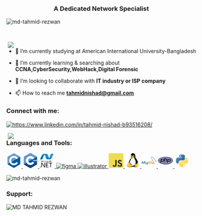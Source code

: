 <p align="center">
  <img
    src="https://readme-typing-svg.herokuapp.com?lines=Hi,+there+👋+,+I'm+MD+TAHMID+REZWAN!+😀"
    alt=""
  />
</p>
<h3 align="center">A Dedicated Network Specialist </h3>

<p align="left"> <img src="https://komarev.com/ghpvc/?username=md-tahmid-rezwan&label=Profile%20views&color=0e75b6&style=flat" alt="md-tahmid-rezwan" /> </p>
<p align="left"> <a href="https://twitter.com/" target="blank"><img src="https://img.shields.io/twitter/follow/?logo=twitter&style=for-the-badge" alt="" /></a></p>
<img align="right" width="500" src="https://newsroom.cisco.com/c/dam/r/newsroom/en/us/migrated-assets/cio-wroundtable-wrap-up-feature_800x450_thumb_040621-gif-2152474-1-0.gif" style="max-width: 100%;">


- 🔭 I’m currently studying at American International University-Bangladesh

- 🌱 I’m currently learning & searching about **CCNA,CyberSecurity,WebHack,Digital Forensic**

- 👯 I’m looking to collaborate with **IT industry or ISP company**

- 📫 How to reach me **tahmidnishad@gmail.com**


<h3 align="left">Connect with me:</h3>
<p align="left">

<a href="https://www.linkedin.com/in/md-tahmid-rezwan-b93516208/" target="blank"><img align="center" src="https://raw.githubusercontent.com/rahuldkjain/github-profile-readme-generator/master/src/images/icons/Social/linked-in-alt.svg" alt="https://www.linkedin.com/in/tahmid-nishad-b93516208/" height="30" width="40" /></a>
</p>
<img align="right" width="500" src="https://i.ytimg.com/vi/M3Lx_oE_n04/maxresdefault.jpg" style="max-width: 100%;">
<h3 align="left">Languages and Tools:</h3>
<p align="left"> <a href="https://www.cprogramming.com/" target="_blank" rel="noreferrer"> <img src="https://raw.githubusercontent.com/devicons/devicon/master/icons/c/c-original.svg" alt="c" width="40" height="40"/> </a> <a href="https://www.w3schools.com/cpp/" target="_blank" rel="noreferrer"> <img src="https://raw.githubusercontent.com/devicons/devicon/master/icons/cplusplus/cplusplus-original.svg" alt="cplusplus" width="40" height="40"/> </a> <a href="https://dotnet.microsoft.com/" target="_blank" rel="noreferrer"> <img src="https://raw.githubusercontent.com/devicons/devicon/master/icons/dot-net/dot-net-original-wordmark.svg" alt="dotnet" width="40" height="40"/> </a> <a href="https://www.figma.com/" target="_blank" rel="noreferrer"> <img src="https://www.vectorlogo.zone/logos/figma/figma-icon.svg" alt="figma" width="40" height="40"/> </a> <a href="https://www.adobe.com/in/products/illustrator.html" target="_blank" rel="noreferrer"> <img src="https://www.vectorlogo.zone/logos/adobe_illustrator/adobe_illustrator-icon.svg" alt="illustrator" width="40" height="40"/> </a> <a href="https://developer.mozilla.org/en-US/docs/Web/JavaScript" target="_blank" rel="noreferrer"> <img src="https://raw.githubusercontent.com/devicons/devicon/master/icons/javascript/javascript-original.svg" alt="javascript" width="40" height="40"/> </a> <a href="https://www.linux.org/" target="_blank" rel="noreferrer"> <img src="https://raw.githubusercontent.com/devicons/devicon/master/icons/linux/linux-original.svg" alt="linux" width="40" height="40"/> </a> <a href="https://www.mysql.com/" target="_blank" rel="noreferrer"> <img src="https://raw.githubusercontent.com/devicons/devicon/master/icons/mysql/mysql-original-wordmark.svg" alt="mysql" width="40" height="40"/> </a> <a href="https://www.php.net" target="_blank" rel="noreferrer"> <img src="https://raw.githubusercontent.com/devicons/devicon/master/icons/php/php-original.svg" alt="php" width="40" height="40"/> </a> <a href="https://www.python.org" target="_blank" rel="noreferrer"> <img src="https://raw.githubusercontent.com/devicons/devicon/master/icons/python/python-original.svg" alt="python" width="40" height="40"/> </a> </p>

<p><img align="center" src="https://github-readme-stats.vercel.app/api/top-langs?username=md-tahmid-rezwan&show_icons=true&locale=en&layout=compact" alt="md-tahmid-rezwan" /></p>
<h3 align="left">Support:</h3>
<p><a href="https://www.buymeacoffee.com/MD TAHMID REZWAN"> <img align="left" src="https://cdn.buymeacoffee.com/buttons/v2/default-yellow.png" height="50" width="210" alt="MD TAHMID REZWAN" /></a></p>


